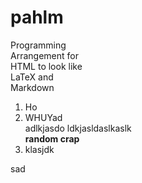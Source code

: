 # pahlm
Programming   
Arrangement for   
HTML to look like   
LaTeX and   
Markdown   
<!--  -->
1. Ho
2. WHUYad    
adlkjasdo
ldkjasldaslkaslk     
**random crap**    
1. klasjdk           

sad